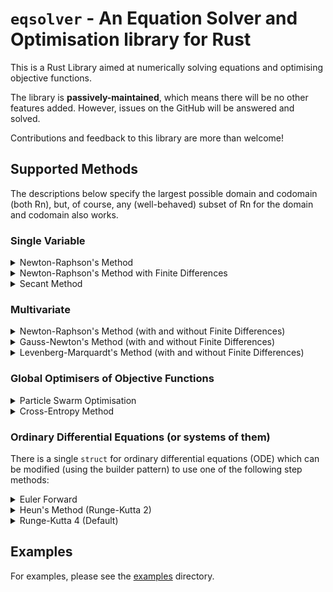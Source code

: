 # `eqsolver` - An Equation Solver and Optimisation library for Rust

This is a Rust Library aimed at numerically solving equations and optimising objective functions.

The library is **passively-maintained**, which means there will be no other features added. However, issues on the GitHub will be answered and solved.

Contributions and feedback to this library are more than welcome! 

## Supported Methods
The descriptions below specify the largest possible domain and codomain (both Rn), but, of course, any (well-behaved) subset of Rn for the domain and codomain also works.
### Single Variable
<details>
<summary>Newton-Raphson's Method</summary>
Finds a root of a univariate function f(x) given its derivative Df(x) and an initial guess. This method has quadratic rate of convergence.
</details>

<details>
<summary>Newton-Raphson's Method with Finite Differences</summary>
Finds a root of a univariate function f(x) by approximating its derivative Df(x) using finite differences, and given an initial guess of the root. This method has quadratic rate of convergence but requires a little more computation than the non-finite-difference version, making the wall time slightly longer.
</details>

<details>
<summary>Secant Method</summary>
Finds a root of a univariate function f(x) given unique two starting values. This method has slightly lower rate of convergence (equal to the golden ratio) but only does one function call per iteration making its wall time sometimes lower than the Newton-Raphson methods.
</details>

### Multivariate

<details>
<summary>Newton-Raphson's Method (with and without Finite Differences)</summary>
For a function F: Rn → Rn, this method finds x such that F(x) is the zero vector, which is equivalent to solving a system of n equations with n unknowns.

There are two versions of this method, one requires the Jacobian matrix to be given and the other approximates it using finite differences. The latter version has, therefore, slightly longer wall time. Both methods require an initial guess.

For certain ill-posed problems this method will fail. For a slower but more robust method, see the Levenberg-Marquardt method below.
</details>

<details>
<summary>Gauss-Newton's Method (with and without Finite Differences)</summary>
For a function F: Rm → Rn, this method finds x such that F(x) is the zero vector, which is equivalent to solving a system of n equations with m unknowns. This is done by solving a least-square problem in each iteration which makes this method's wall time slightly longer than Newton-Raphson's method.

There are two versions of this method, one requires the Jacobian matrix to be given and the other approximates it using finite differences. The latter version has, therefore, slightly longer wall time. Both methods require an initial guess.

For certain ill-posed problems this method will fail. For a slower but more robust method, see the Levenberg-Marquardt method below.
</details>

<details>
<summary>Levenberg-Marquardt's Method (with and without Finite Differences)</summary>
For a function F: Rm → Rn, this method finds x such that F(x) is the zero vector, which is equivalent to solving a system of n equations with m unknowns. This is done by solving a dampened least-square problem (more computation than the usual least-square problem) in each iteration which makes this method's wall time slightly longer than Gauss-Newton's method.

There are two versions of this method, one requires the Jacobian matrix to be given and the other approximates it using finite differences. The latter version has, therefore, slightly longer wall time. Both methods require an initial guess.
</details>

### Global Optimisers of Objective Functions
<details>
<summary>Particle Swarm Optimisation</summary>
For a function F: Rn → R, this method find x such that F(x) <= F(y) for all y, i.e. the global minimum. This method requires an initial guess and bounds for which the global minimum exists. This method is significantly slower than the Cross-Entropy method below.

Use this method if you KNOW the bounds of your parameters but DON'T KNOW how uncertain each parameter is.
</details>

<details>
<summary>Cross-Entropy Method</summary>
For a function F: Rn → R, this method find x such that F(x) <= F(y) for all y, i.e. the global minimum. This method requires an initial guess and a Rn vector of standard deviations (uncertainty of each parameter).

Use this method if you DON'T KNOW the bounds of your parameters but KNOW how uncertain each parameter is.
</details>

### Ordinary Differential Equations (or systems of them)
There is a single `struct` for ordinary differential equations (ODE) which can be modified (using the builder pattern) to use one of the following step methods:
<details>
<summary>Euler Forward</summary>
This method requires one call to the function corresponding to the equation, and is thus fast. It has, however, order of accuracy 1 and is unstable for certain functions.
</details>

<details>
<summary>Heun's Method (Runge-Kutta 2)</summary>
This method requires two calls to the function corresponding to the equation, and is thus slower than Euler Forward. This method has order of accuracy 2.
</details>

<details>
<summary>Runge-Kutta 4 (Default)</summary>
This method requires four calls to the function corresponding to the equation, and is thus slower than Heun's Method. This method has order of accuracy 4. The ODE solver uses this method as the default.
</details>

## Examples
For examples, please see the [examples](examples) directory.
